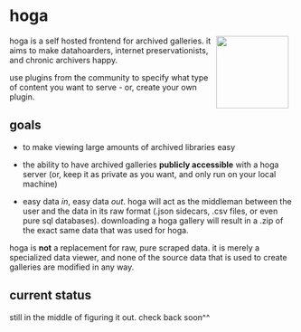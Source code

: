 # hoga

<img src="https://dont-look-back.marceloexc.com/junk/henry.svg" align="right" width="128" height="128" style="margin: 0 10px">

hoga is a self hosted frontend for archived galleries. it aims to make datahoarders, internet preservationists, and chronic archivers happy.

use plugins from the community to specify what type of content you want to serve - or, create your own plugin. 

## goals

* to make viewing large amounts of archived libraries easy

* the ability to have archived galleries **publicly accessible** with a hoga server (or, keep it as private as you want, and only run on your local machine)

* easy data _in_, easy data _out_. hoga will act as the middleman between the user and the data in its raw format (.json sidecars, .csv files, or even pure sql databases). downloading a hoga gallery will result in a .zip of the exact same data that was used for hoga.

hoga is **not** a replacement for raw, pure scraped data. it is merely a specialized data viewer, and none of the source data that is used to create galleries are modified in any way.

## current status

still in the middle of figuring it out. check back soon^^
